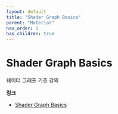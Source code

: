 ```yaml
---
layout: default
title: "Shader Graph Basics"
parent: "Material"
nav_order: 1
has_children: true
---
```


# Shader Graph Basics
쉐이더 그래프 기초 강의

**링크**
- [Shader Graph Basics](https://youtube.com/playlist?list=PL78XDi0TS4lEBWa2Hpzg2SRC5njCcKydl&si=E00ZJAfkWQYp4CWx)